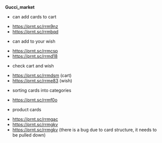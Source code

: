 **Gucci_market**
- can add cards to cart
* https://prnt.sc/rrm9nz
* https://prnt.sc/rrmbqd

- can add to your wish
* https://prnt.sc/rrmcsp
* https://prnt.sc/rrmd18

- check cart and wish
* https://prnt.sc/rrmdsm (cart)
* https://prnt.sc/rrme83 (wish)

- sorting cards into categories
* https://prnt.sc/rrmf0o

- product cards
* https://prnt.sc/rrmgac
* https://prnt.sc/rrmgkv
* https://prnt.sc/rrmgkv
(there is a bug due to card structure, it needs to be pulled down)
